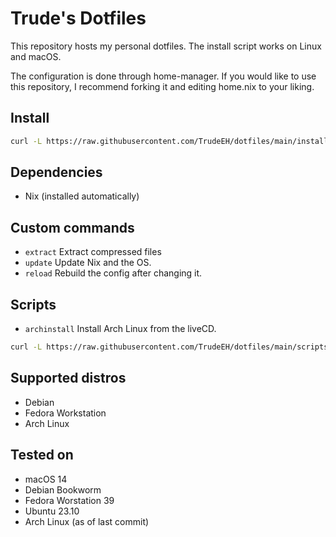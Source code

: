 # Trude's Dotfiles

This repository hosts my personal dotfiles.
The install script works on Linux and macOS.

The configuration is done through home-manager.
If you would like to use this repository, I recommend forking it and editing home.nix to your liking.

## Install
```sh
curl -L https://raw.githubusercontent.com/TrudeEH/dotfiles/main/install.sh | bash
```

## Dependencies
- Nix (installed automatically)

## Custom commands
- `extract` Extract compressed files
- `update` Update Nix and the OS.
- `reload` Rebuild the config after changing it.

## Scripts
- `archinstall` Install Arch Linux from the liveCD.
```sh
curl -L https://raw.githubusercontent.com/TrudeEH/dotfiles/main/scripts/archinstall.sh | bash
```

## Supported distros
- Debian
- Fedora Workstation
- Arch Linux

## Tested on
- macOS 14
- Debian Bookworm
- Fedora Worstation 39
- Ubuntu 23.10
- Arch Linux (as of last commit)
